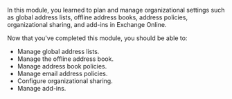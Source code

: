 In this module, you learned to plan and manage organizational settings such as global address lists, offline address books, address policies, organizational sharing, and add-ins in Exchange Online.

Now that you've completed this module, you should be able to:

- Manage global address lists.
- Manage the offline address book.
- Manage address book policies.
- Manage email address policies.
- Configure organizational sharing.
- Manage add-ins.
